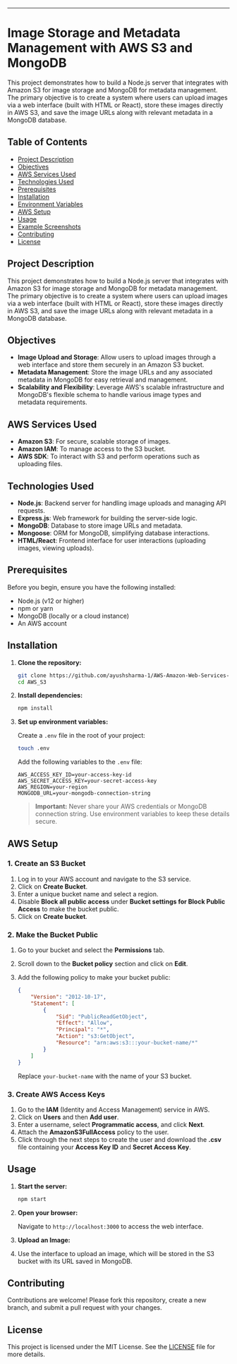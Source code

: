 
---

# Image Storage and Metadata Management with AWS S3 and MongoDB

This project demonstrates how to build a Node.js server that integrates with Amazon S3 for image storage and MongoDB for metadata management. The primary objective is to create a system where users can upload images via a web interface (built with HTML or React), store these images directly in AWS S3, and save the image URLs along with relevant metadata in a MongoDB database.

## Table of Contents

- [Project Description](#project-description)
- [Objectives](#objectives)
- [AWS Services Used](#aws-services-used)
- [Technologies Used](#technologies-used)
- [Prerequisites](#prerequisites)
- [Installation](#installation)
- [Environment Variables](#environment-variables)
- [AWS Setup](#aws-setup)
- [Usage](#usage)
- [Example Screenshots](#example-screenshots)
- [Contributing](#contributing)
- [License](#license)

## Project Description

This project demonstrates how to build a Node.js server that integrates with Amazon S3 for image storage and MongoDB for metadata management. The primary objective is to create a system where users can upload images via a web interface (built with HTML or React), store these images directly in AWS S3, and save the image URLs along with relevant metadata in a MongoDB database.

## Objectives

- **Image Upload and Storage**: Allow users to upload images through a web interface and store them securely in an Amazon S3 bucket.
- **Metadata Management**: Store the image URLs and any associated metadata in MongoDB for easy retrieval and management.
- **Scalability and Flexibility**: Leverage AWS's scalable infrastructure and MongoDB's flexible schema to handle various image types and metadata requirements.

## AWS Services Used

- **Amazon S3**: For secure, scalable storage of images.
- **Amazon IAM**: To manage access to the S3 bucket.
- **AWS SDK**: To interact with S3 and perform operations such as uploading files.

## Technologies Used

- **Node.js**: Backend server for handling image uploads and managing API requests.
- **Express.js**: Web framework for building the server-side logic.
- **MongoDB**: Database to store image URLs and metadata.
- **Mongoose**: ORM for MongoDB, simplifying database interactions.
- **HTML/React**: Frontend interface for user interactions (uploading images, viewing uploads).

## Prerequisites

Before you begin, ensure you have the following installed:

- Node.js (v12 or higher)
- npm or yarn
- MongoDB (locally or a cloud instance)
- An AWS account

## Installation

1. **Clone the repository:**
   ```bash
   git clone https://github.com/ayushsharma-1/AWS-Amazon-Web-Services-Projects/.git
   cd AWS_S3
   ```

2. **Install dependencies:**
   ```bash
   npm install
   ```

3. **Set up environment variables:**

   Create a `.env` file in the root of your project:

   ```bash
   touch .env
   ```

   Add the following variables to the `.env` file:

   ```env
   AWS_ACCESS_KEY_ID=your-access-key-id
   AWS_SECRET_ACCESS_KEY=your-secret-access-key
   AWS_REGION=your-region
   MONGODB_URL=your-mongodb-connection-string
   ```

   > **Important:** Never share your AWS credentials or MongoDB connection string. Use environment variables to keep these details secure.

## AWS Setup

### 1. Create an S3 Bucket

1. Log in to your AWS account and navigate to the S3 service.
2. Click on **Create Bucket**.
3. Enter a unique bucket name and select a region.
4. Disable **Block all public access** under **Bucket settings for Block Public Access** to make the bucket public.
5. Click on **Create bucket**.

### 2. Make the Bucket Public

1. Go to your bucket and select the **Permissions** tab.
2. Scroll down to the **Bucket policy** section and click on **Edit**.
3. Add the following policy to make your bucket public:

   ```json
   {
       "Version": "2012-10-17",
       "Statement": [
           {
               "Sid": "PublicReadGetObject",
               "Effect": "Allow",
               "Principal": "*",
               "Action": "s3:GetObject",
               "Resource": "arn:aws:s3:::your-bucket-name/*"
           }
       ]
   }
   ```

   Replace `your-bucket-name` with the name of your S3 bucket.

### 3. Create AWS Access Keys

1. Go to the **IAM** (Identity and Access Management) service in AWS.
2. Click on **Users** and then **Add user**.
3. Enter a username, select **Programmatic access**, and click **Next**.
4. Attach the **AmazonS3FullAccess** policy to the user.
5. Click through the next steps to create the user and download the **.csv** file containing your **Access Key ID** and **Secret Access Key**.

## Usage

1. **Start the server:**
   ```bash
   npm start
   ```

2. **Open your browser:**

   Navigate to `http://localhost:3000` to access the web interface.

3. **Upload an Image:**
4. 
   Use the interface to upload an image, which will be stored in the S3 bucket with its URL saved in MongoDB.

## Contributing

Contributions are welcome! Please fork this repository, create a new branch, and submit a pull request with your changes.

## License

This project is licensed under the MIT License. See the [LICENSE](LICENSE) file for more details.

